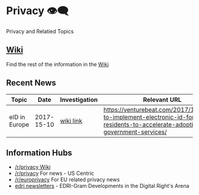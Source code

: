 # Privacy 👁‍🗨
Privacy and Relatied Topics

[Wiki](https://github.com/Internet-Freedom-Lx/Privacy/wiki)
-----
Find the rest of the information in the [Wiki](https://github.com/Internet-Freedom-Lx/Privacy/wiki)

Recent News
-----------
| Topic | Date | Investigation | Relevant URL |
|-------|--------------|---|----|
| eID in Europe | 2017-15-10 | [wiki link](https://github.com/Internet-Freedom-Lx/Privacy/wiki/eID-in-Europe) | https://venturebeat.com/2017/10/06/eu-to-implement-electronic-id-for-residents-to-accelerate-adoption-of-e-government-services/ |

Information Hubs
----------------
* [/r/privacy Wiki](https://www.reddit.com/r/privacy/wiki/index)
* [/r/privacy](https://www.reddit.com/r/privacy/) For news - US Centric
* [/r/europrivacy](https://www.reddit.com/r/europrivacy/) For EU related privacy news
* [edri newsletters](https://edri.org/newsletters/) - EDRI-Gram Developments in the Digital Right's Arena
